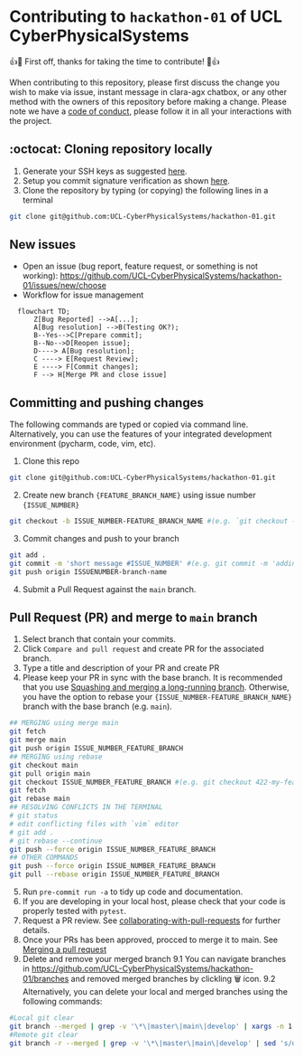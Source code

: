# Contributing to `hackathon-01` of UCL CyberPhysicalSystems

👍🎉 First off, thanks for taking the time to contribute! 🎉👍

When contributing to this repository, please first discuss the change you wish to make via issue, instant message in clara-agx chatbox, or any other method with the owners of this repository before making a change.
Please note we have a [code of conduct](CODE_OF_CONDUCT.md), please follow it in all your interactions with the project.

## :octocat: Cloning repository locally

1. Generate your SSH keys as suggested [here](https://docs.github.com/en/github/authenticating-to-github/generating-a-new-ssh-key-and-adding-it-to-the-ssh-agent).
2. Setup you commit signature verification as shown [here](https://docs.github.com/en/authentication/managing-commit-signature-verification/about-commit-signature-verification#ssh-commit-signature-verification).
3. Clone the repository by typing (or copying) the following lines in a terminal

```bash
git clone git@github.com:UCL-CyberPhysicalSystems/hackathon-01.git
```

## New issues

- Open an issue (bug report, feature request, or something is not working): <https://github.com/UCL-CyberPhysicalSystems/hackathon-01/issues/new/choose>
- Workflow for issue management

```mermaid
  flowchart TD;
      Z[Bug Reported] -->A[...];
      A[Bug resolution] -->B(Testing OK?);
      B--Yes-->C[Prepare commit];
      B--No-->D[Reopen issue];
      D----> A[Bug resolution];
      C ----> E[Request Review];
      E ----> F[Commit changes];
      F --> H[Merge PR and close issue]
```

## Committing and pushing changes

The following commands are typed or copied via command line.
Alternatively, you can use the features of your integrated development environment (pycharm, code, vim, etc).

1. Clone this repo

```bash
git clone git@github.com:UCL-CyberPhysicalSystems/hackathon-01.git
```

2. Create new branch `{FEATURE_BRANCH_NAME}` using issue number `{ISSUE_NUMBER}`

```bash
git checkout -b ISSUE_NUMBER-FEATURE_BRANCH_NAME #(e.g. `git checkout -b 422-my-feature-branch`)
```

3. Commit changes and push to your branch

```bash
git add .
git commit -m 'short message #ISSUE_NUMBER' #(e.g. git commit -m 'adding a message to my feature branch #422'
git push origin ISSUENUMBER-branch-name
```

4. Submit a Pull Request against the `main` branch.

## Pull Request (PR) and merge to `main` branch

1. Select branch that contain your commits.
2. Click `Compare and pull request` and create PR for the associated branch.
3. Type a title and description of your PR and create PR
4. Please keep your PR in sync with the base branch.
   It is recommended that you use [Squashing and merging a long-running branch](https://docs.github.com/en/pull-requests/collaborating-with-pull-requests/incorporating-changes-from-a-pull-request/about-pull-request-merges#squashing-and-merging-a-long-running-branch).
   Otherwise, you have the option to rebase your `{ISSUE_NUMBER-FEATURE_BRANCH_NAME}` branch with the base branch (e.g. `main`).

```bash
## MERGING using merge main
git fetch
git merge main
git push origin ISSUE_NUMBER_FEATURE_BRANCH
## MERGING using rebase
git checkout main
git pull origin main
git checkout ISSUE_NUMBER_FEATURE_BRANCH #(e.g. git checkout 422-my-feature-branch)
git fetch
git rebase main
## RESOLVING CONFLICTS IN THE TERMINAL
# git status
# edit conflicting files with `vim` editor
# git add .
# git rebase --continue
git push --force origin ISSUE_NUMBER_FEATURE_BRANCH
## OTHER COMMANDS
git push --force origin ISSUE_NUMBER_FEATURE_BRANCH
git pull --rebase origin ISSUE_NUMBER_FEATURE_BRANCH
```

5. Run `pre-commit run -a` to tidy up code and documentation.
6. If you are developing in your local host, please check that your code is properly tested with `pytest`.
7. Request a PR review.
   See [collaborating-with-pull-requests](https://docs.github.com/en/pull-requests/collaborating-with-pull-requests) for further details.
8. Once your PRs has been approved, procced to merge it to main. See [Merging a pull request](https://docs.github.com/en/pull-requests/collaborating-with-pull-requests/incorporating-changes-from-a-pull-request/merging-a-pull-request)
9. Delete and remove your merged branch
   9.1 You can navigate branches in <https://github.com/UCL-CyberPhysicalSystems/hackathon-01/branches> and removed merged branches by clickling :wastebasket: icon.
   9.2 Alternatively, you can delete your local and merged branches using the following commands:

```bash
#Local git clear
git branch --merged | grep -v '\*\|master\|main\|develop' | xargs -n 1 git branch -d
#Remote git clear
git branch -r --merged | grep -v '\*\|master\|main\|develop' | sed 's/origin\///' | xargs -n 1 git push --delete origin
```
